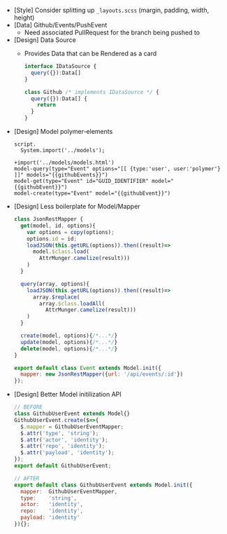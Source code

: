 - [Style] Consider splitting up `_layouts.scss` (margin, padding, width, height)
- [Data] Github/Events/PushEvent
  - Need associated PullRequest for the branch being pushed to
- [Design] Data Source
  - Provides Data that can be Rendered as a card
    ```js
    interface IDataSource {
      query({}):Data[]
    }
    ```

    ```js
    class Github /* implements IDataSource */ {
      query({}):Data[] {
        return
      }
    }
    ```
- [Design] Model polymer-elements
    ```jade
    script.
      System.import('../models');
    ```
    ```jade
    +import('../models/models.html')
    model-query(type="Event" options="[[ {type:'user', user:'polymer'} ]]" models="{{githubEvents}}")
    model-get(type="Event" id="GUID_IDENTIFIER" model="{{githubEvent}}")
    model-create(type="Event" model="{{githubEvent}}")
    ```
- [Design] Less boilerplate for Model/Mapper
    ```js
    class JsonRestMapper {
      get(model, id, options){
        var options = copy(options);
        options.id = id;
        loadJSON(this.getURL(options)).then((result)=>
          model.$class.load(
            AttrMunger.camelize(result)))
        )
      }

      query(array, options){
        loadJSON(this.getURL(options)).then((result)=>
          array.$replace(
            array.$class.loadAll(
              AttrMunger.camelize(result)))
        )
      }

      create(model, options){/*...*/}
      update(model, options){/*...*/}
      delete(model, options){/*...*/}
    }

    export default class Event extends Model.init({
      mapper: new JsonRestMapper({url: '/api/events/:id'})
    });
    ```
- [Design] Better Model initilization API
    ```js
    // BEFORE
    class GithubUserEvent extends Model{}
    GithubUserEvent.create($=>{
      $.mapper = GithubUserEventMapper;
      $.attr('type', 'string');
      $.attr('actor', 'identity');
      $.attr('repo', 'identity');
      $.attr('payload', 'identity');
    });
    export default GithubUserEvent;

    // AFTER
    export default class GithubUserEvent extends Model.init({
      mapper:  GithubUserEventMapper,
      type:    'string',
      actor:   'identity',
      repo:    'identity',
      payload: 'identity'
    }){};
    ```
